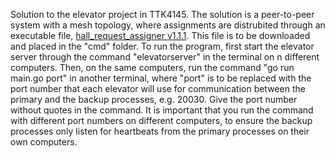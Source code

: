Solution to the elevator project in TTK4145. The solution is a peer-to-peer system with a mesh topology, where assignments are distrubited through an executable file, [hall_request_assigner v1.1.1](https://github.com/TTK4145/Project-resources/releases/tag/v1.1.1). This file is to be downloaded and placed in the "cmd" folder. To run the program, first start the elevator server through the command "elevatorserver" in the terminal on n different computers. Then, on the same computers, run the command "go run main.go port" in another terminal, where "port" is to be replaced with the port number that each elevator will use for communication between the primary and the backup processes, e.g. 20030. Give the port number without quotes in the command. It is important that you run the command with different port numbers on different computers, to ensure the backup processes only listen for heartbeats from the primary processes on their own computers. 
